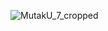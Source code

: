 ![MutakU_7_cropped](https://user-images.githubusercontent.com/674431/113584995-9d192c00-95f9-11eb-8997-62b575dbef11.png)
